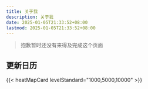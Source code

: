 ```yaml
---
title: 关于我
description: 关于我
date: 2025-01-05T21:33:52+08:00
lastmod: 2025-01-05T21:33:52+08:00
---
```


> 抱歉暂时还没有来得及完成这个页面


## 更新日历
{{< heatMapCard levelStandard="1000,5000,10000" >}}